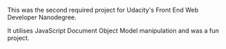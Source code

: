 This was the second required project for Udacity's Front End Web Developer Nanodegree.

It utilises JavaScript Document Object Model manipulation and was a fun project.